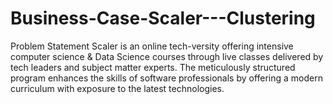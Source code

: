 # Business-Case-Scaler---Clustering
Problem Statement  Scaler is an online tech-versity offering intensive computer science &amp; Data Science courses through live classes delivered by tech leaders and subject matter experts. The meticulously structured program enhances the skills of software professionals by offering a modern curriculum with exposure to the latest technologies.
